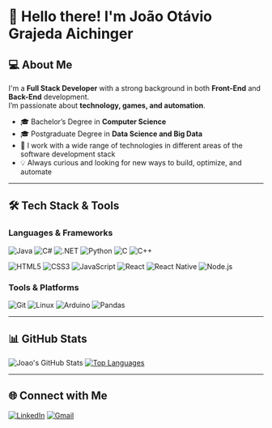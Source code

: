 # 👋 Hello there! I'm João Otávio Grajeda Aichinger

## 💻 About Me

I'm a **Full Stack Developer** with a strong background in both **Front-End** and **Back-End** development.  
I’m passionate about **technology, games, and automation**.

- 🎓 Bachelor’s Degree in **Computer Science**  
- 🎓 Postgraduate Degree in **Data Science and Big Data**  
- 🔧 I work with a wide range of technologies in different areas of the software development stack  
- 💡 Always curious and looking for new ways to build, optimize, and automate

---

## 🛠️ Tech Stack & Tools

### Languages & Frameworks

![Java](https://img.shields.io/badge/Java-ED8B00?style=flat&logo=openjdk&logoColor=white)
![C#](https://img.shields.io/badge/C%23-239120?style=flat&logo=c-sharp&logoColor=white)
![.NET](https://img.shields.io/badge/.NET-512BD4?style=flat&logo=dotnet&logoColor=white)
![Python](https://img.shields.io/badge/Python-3776AB?style=flat&logo=python&logoColor=white)
![C](https://img.shields.io/badge/C-00599C?style=flat&logo=c&logoColor=white)
![C++](https://img.shields.io/badge/C++-00599C?style=flat&logo=c%2B%2B&logoColor=white)

![HTML5](https://img.shields.io/badge/HTML5-E34F26?style=flat&logo=html5&logoColor=white)
![CSS3](https://img.shields.io/badge/CSS3-1572B6?style=flat&logo=css3&logoColor=white)
![JavaScript](https://img.shields.io/badge/JavaScript-F7DF1E?style=flat&logo=javascript&logoColor=black)
![React](https://img.shields.io/badge/React-61DAFB?style=flat&logo=react&logoColor=black)
![React Native](https://img.shields.io/badge/React_Native-20232A?style=flat&logo=react&logoColor=61DAFB)
![Node.js](https://img.shields.io/badge/Node.js-339933?style=flat&logo=node.js&logoColor=white)

### Tools & Platforms

![Git](https://img.shields.io/badge/Git-F05032?style=flat&logo=git&logoColor=white)
![Linux](https://img.shields.io/badge/Linux-FCC624?style=flat&logo=linux&logoColor=black)
![Arduino](https://img.shields.io/badge/Arduino-00979D?style=flat&logo=arduino&logoColor=white)
![Pandas](https://img.shields.io/badge/Pandas-150458?style=flat&logo=pandas&logoColor=white)

---

## 📊 GitHub Stats

![Joao's GitHub Stats](https://github-readme-stats.vercel.app/api?username=JoaoAichinger&show_icons=true&theme=default)
[![Top Languages](https://github-readme-stats.vercel.app/api/top-langs/?username=JoaoAichinger&layout=compact)](https://github.com/joaograjeda)

---

## 🌐 Connect with Me

[![LinkedIn](https://img.shields.io/badge/-LinkedIn-blue?style=flat&logo=linkedin&logoColor=white)](https://www.linkedin.com/in/SEU-LINKEDIN/)
[![Gmail](https://img.shields.io/badge/-Email-D14836?style=flat&logo=gmail&logoColor=white)](mailto:SEUEMAIL@gmail.com)
